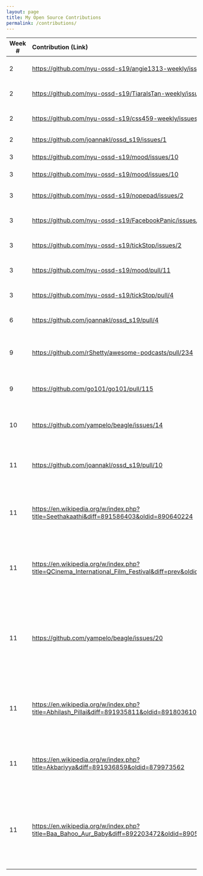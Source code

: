 ```yaml
---
layout: page
title: My Open Source Contributions
permalink: /contributions/
---
```


<!-- 
Type of the contribution should be "Wikipedia edit", "OpenStreet Map feature", "Documentation", "Course website", "Blog", 
"Browse Add-on", etc. 

The descriptioin should include a brief summary of what you did. 

Replace the first row with your contribution. 

--> 





| Week #       | Contribution (Link)  | Type  | Description | 
|---|:---|:---|:---| 
|  2   | <https://github.com/nyu-ossd-s19/angie1313-weekly/issues/1>  | Peer weekly blog    |   Filed issue to fix sentence.    |
|  2  | <https://github.com/nyu-ossd-s19/TiaraIsTan-weekly/issues/1> |  Peer weekly blog   |  Filed issue to fix a link.    |
|  2   |  <https://github.com/nyu-ossd-s19/css459-weekly/issues/1>   | Peer weekly blog    |   Filed issue to fix link.   |
|  2   |  <https://github.com/joannakl/ossd_s19/issues/1>  | Course website    |   Filed issue to fix spelling.   |
|  3   |  <https://github.com/nyu-ossd-s19/mood/issues/10> | Peer extensions   |   Filed issue to fix link.   |
|  3   |  <https://github.com/nyu-ossd-s19/mood/issues/10> | Peer extensions   |   Filed issue to fix link.   |
|  3   | <https://github.com/nyu-ossd-s19/nopepad/issues/2> | Peer extensions   |   Filed issue to update REAME.md.   |
|  3   | <https://github.com/nyu-ossd-s19/FacebookPanic/issues/4> | Peer extensions   |   Filed issue to update REAME.md.   |
|  3   | <https://github.com/nyu-ossd-s19/tickStop/issues/2> | Peer extensions   |   Filed issue to update REAME.md.   |
|  3   | <https://github.com/nyu-ossd-s19/mood/pull/11> | Peer extensions   |   Created PR to fix broken links.   |
|  3   | <https://github.com/nyu-ossd-s19/tickStop/pull/4> | Peer extensions   |   Created PR to update README.md.   |
|  6   | <https://github.com/joannakl/ossd_s19/pull/4> | Course website   |   Created PR to fix spelling errors   |
|  9   | <https://github.com/rShetty/awesome-podcasts/pull/234> | Awesome Podcasts Repository   |   Created PR to add interesting tech podcasts   |
|  9   | <https://github.com/go101/go101/pull/115> | go101 repository   |   Created PR to edit articles in the go101 book   |
|  10   | <https://github.com/yampelo/beagle/issues/14> | Beagle Installation Guide |   Filed an issue when I encountered a bug during installation   |
|  11   | <https://github.com/joannakl/ossd_s19/pull/10> | Course Website  |   Created PR to fix a date error on the course website   |
|  11   | <https://en.wikipedia.org/w/index.php?title=Seethakaathi&diff=891586403&oldid=890640224> | Wikipedia Edits  |   Contributed to Seethakathi's Wikipedia Page by copy editing it   |
|  11   | <https://en.wikipedia.org/w/index.php?title=QCinema_International_Film_Festival&diff=prev&oldid=891612275> | Wikipedia Edits  |   Contributed to QCinema IFF's Wikipedia Page by copy editing it   |
|  11   | <https://github.com/yampelo/beagle/issues/20> | Beagle Installation Guide |   Filed an issue to update the installation guide with requirement changes. Asked for issue to be assigned to me.   |
|  11   | <https://en.wikipedia.org/w/index.php?title=Abhilash_Pillai&diff=891935811&oldid=891803610> | Wikipedia Edits  |   Contributed to Abhilash Pillai's Wikipedia Page by copy editing it   |
|  11   | <https://en.wikipedia.org/w/index.php?title=Akbariyya&diff=891936859&oldid=879973562> | Wikipedia Edits  |   Contributed to Akbariyya's Wikipedia Page by copy editing it   |
|  11   | <https://en.wikipedia.org/w/index.php?title=Baa_Bahoo_Aur_Baby&diff=892203472&oldid=890577108> | Wikipedia Edits  |   Contributed to Baa Bahu Baby's Wikipedia Page by copy editing it, since I've watched the show as a kid.   |


